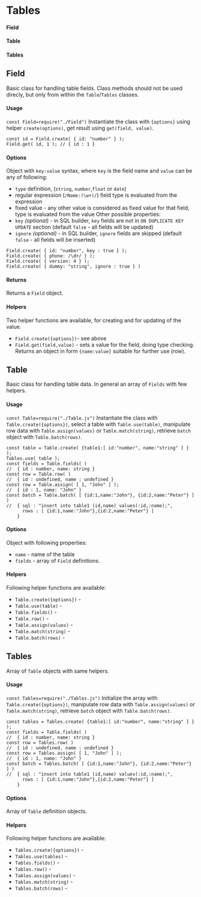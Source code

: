 # Tables

#### Field

#### Table

#### Tables

## Field

Basic class for handling table fields. Class methods should not be used direcly, but only from within the `Table`/`Tables` classes.

#### Usage

`const Field=require("./Field")`
Instantiate the class with `{options}` using helper `create(options)`, get result using `get(field, value)`.

```
const id = Field.create( { id: "number" } );
Field.get( id, 1 ); // { id : 1 }
```

#### Options

Object with `key:value` syntax, where `key` is the field name and `value` can be any of following:

- `type` definition, (`string`, `number`,`float` or `date`)
- regular expression (`/Name:(\w+)/`) field type is evaluated from the expression
- fixed value - any other value is considered as fixed value for that field, type is evaluated from the value
  Other possible properties:
- `key` _(optional)_ - in SQL builder, `key` fields are not in `ON DUPLICATE KEY UPDATE` section (default `false` - all fields will be updated)
- `ignore` _(optional)_ - in SQL builder, `ignore` fields are skipped (default `false` - all fields will be inserted)

```
Field.create( { id: "number", key : true } );
Field.create( { phone: /\d+/ } );
Field.create( { version: 4 } );
Field.create( { dummy: "string", ignore : true } )
```

#### Returns

Returns a `Field` object.

#### Helpers

Two helper functions are available, for creating and for updating of the value.

- `Field.create({options})`- see above
- `Field.get(field,value)` - sets a value for the field, doing type checking.  
  Returns an object in form `{name:value}` suitable for further use (row).

## Table

Basic class for handling table data. In general an array of `Fields` with few helpers.

#### Usage

`const Table=require("./Table.js")`
Instantiate the class with `Table.create({options})`, select a table with `Table.use(table)`, manipulate row data with `Table.assign(values)` or `Table.match(string)`, retrieve `batch` object with `Table.batch(rows)`.

```
const table = Table.create( {table1:[ id:"number", name:"string" ] } );
Tables.use( table );
const fields = Table.fields( )
//  { id : number, name: string }
const row = Table.row( )
//  { id : undefined, name : undefined }
const row = Table.assign( [ 1, "John" ] );
//  { id : 1, name: "John" }
const batch = Table.batch( [ {id:1,name:"John"}, {id:2,name:"Peter"} ] )
//  { sql : "insert into table1 (id,name) values(:id,:name);",
      rows : [ {id:1,name:"John"},{id:2,name:"Peter"} ]
    }
```

#### Options

Object with following properties:

- `name` - name of the table
- `fields` - array of `Field` definitions.

#### Helpers

Following helper functions are available:

- `Table.create({options})` -
- `Table.use(table)` -
- `Table.fields()` -
- `Table.row()` -
- `Table.assign(values)` -
- `Table.match(string)` -
- `Table.batch(rows)` -

## Tables

Array of `Table` objects with same helpers.

#### Usage

`const Tables=require("./Tables.js")`
Initialize the array with `Table.create({options})`, manipulate row data with `Table.assign(values)` or `Table.match(string)`, retrieve `batch` object with `Table.batch(rows)`.

```
const tables = Tables.create( {table1:[ id:"number", name:"string" ] } );
const fields = Table.fields( )
//  { id : number, name: string }
const row = Tables.row( )
//  { id : undefined, name : undefined }
const row = Tables.assign( [ 1, "John" ] );
//  { id : 1, name: "John" }
const batch = Tables.batch( [ {id:1,name:"John"}, {id:2,name:"Peter"} ] )
//  { sql : "insert into table1 (id,name) values(:id,:name);",
      rows : [ {id:1,name:"John"},{id:2,name:"Peter"} ]
    }

```

#### Options

Array of `Table` definition objects.

#### Helpers

Following helper functions are available:

- `Tables.create({options})` -
- `Tables.use(tables)` -
- `Tables.fields()` -
- `Tables.row()` -
- `Tables.assign(values)` -
- `Tables.match(string)` -
- `Tables.batch(rows)` -
